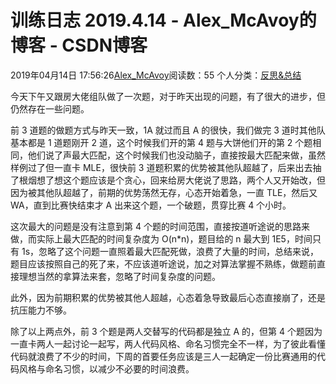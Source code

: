 # 训练日志 2019.4.14 - Alex_McAvoy的博客 - CSDN博客





2019年04月14日 17:56:26[Alex_McAvoy](https://me.csdn.net/u011815404)阅读数：55
个人分类：[反思&总结](https://blog.csdn.net/u011815404/article/category/7890816)









今天下午又跟房大佬组队做了一次题，对于昨天出现的问题，有了很大的进步，但仍然存在一些问题。

前 3 道题的做题方式与昨天一致，1A 就过而且 A 的很快，我们做完 3 道时其他队基本都是 1 道题刚开 2 道，这个时候我们开的第 4 题与大饼他们开的第 2 个题相同，他们说了声最大匹配，这个时候我们也没动脑子，直接按最大匹配来做，虽然样例过了但一直卡 MLE，很快前 3 道题积累的优势被其他队超越了，后来出去抽了根烟想了想这个题应该是个贪心，回来给房大佬说了思路，两个人又开始改，但因为被其他队超越了，前期的优势荡然无存，心态开始着急，一直 TLE，然后又 WA，直到比赛快结束才 A 出来这个题，一个破题，贯穿比赛 4 个小时。

这次最大的问题是没有注意到第 4 个题的时间范围，直接按道听途说的思路来做，而实际上最大匹配的时间复杂度为 O(n*n)，题目给的 n 最大到 1E5，时间只有 1s，忽略了这个问题一直照着最大匹配死做，浪费了大量的时间，总结来说，题目应该按照自己的死了来，不应该道听途说，加之对算法掌握不熟练，做题前直接理想当然的拿算法来套，忽略了时间复杂度的问题。

此外，因为前期积累的优势被其他人超越，心态着急导致最后心态直接崩了，还是抗压能力不够。

除了以上两点外，前 3 个题是两人交替写的代码都是独立 A 的，但第 4 个题因为一直卡两人一起讨论一起写，两人代码风格、命名习惯完全不一样，为了彼此看懂代码就浪费了不少的时间，下周的首要任务应该是三人一起确定一份比赛通用的代码风格与命名习惯，以减少不必要的时间浪费。



